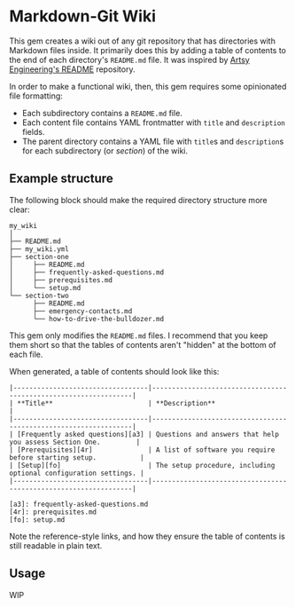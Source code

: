 # Markdown-Git Wiki

This gem creates a wiki out of any git repository that has directories with
Markdown files inside.  It primarily does this by adding a table of contents to
the end of each directory's `README.md` file.  It was inspired by [Artsy
Engineering's README][1] repository.

In order to make a functional wiki, then, this gem requires some opinionated
file formatting:

  - Each subdirectory contains a `README.md` file.
  - Each content file contains YAML frontmatter with `title` and `description`
    fields.
  - The parent directory contains a YAML file with `title`s and `description`s
    for each subdirectory (or *section*) of the wiki.

[1]: https://github.com/artsy/README

## Example structure

The following block should make the required directory structure more clear:

    my_wiki
    │
    ├── README.md
    ├── my_wiki.yml
    ├── section-one
    │     ├── README.md
    │     ├── frequently-asked-questions.md
    │     ├── prerequisites.md
    │     └── setup.md
    └── section-two
          ├── README.md
          ├── emergency-contacts.md
          └── how-to-drive-the-bulldozer.md

This gem only modifies the `README.md` files. I recommend that you keep them
short so that the tables of contents aren't "hidden" at the bottom of each
file.

When generated, a table of contents should look like this:

    |----------------------------------|-----------------------------------------------------------------|
    | **Title**                        | **Description**                                                 |
    |----------------------------------|-----------------------------------------------------------------|
    | [Frequently asked questions][a3] | Questions and answers that help you assess Section One.         |
    | [Prerequisites][4r]              | A list of software you require before starting setup.           |
    | [Setup][fo]                      | The setup procedure, including optional configuration settings. |
    |----------------------------------|-----------------------------------------------------------------|

    [a3]: frequently-asked-questions.md
    [4r]: prerequisites.md
    [fo]: setup.md

Note the reference-style links, and how they ensure the table of contents is
still readable in plain text.

## Usage

WIP

